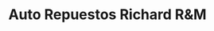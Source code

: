 ---
title: "Auto Repuestos Richard R&M"
url: /cartago/auto-repuestos-richard-rym/
shop: piezas de automóviles
---